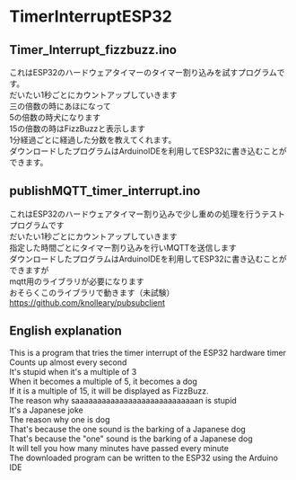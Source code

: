 # TimerInterruptESP32<br>

## Timer_Interrupt_fizzbuzz.ino
これはESP32のハードウェアタイマーのタイマー割り込みを試すプログラムです。<br>
だいたい1秒ごとにカウントアップしていきます<br>
三の倍数の時にあほになって<br>
5の倍数の時犬になります<br>
15の倍数の時はFizzBuzzと表示します<br>
1分経過ごとに経過した分数を教えてくれます。<br>
ダウンロードしたプログラムはArduinoIDEを利用してESP32に書き込むことができます。

## publishMQTT_timer_interrupt.ino<br>
これはESP32のハードウェアタイマー割り込みで少し重めの処理を行うテストプログラムです<br>
だいたい1秒ごとにカウントアップしていきます<br>
指定した時間ごとにタイマー割り込みを行いMQTTを送信します<br>
ダウンロードしたプログラムはArduinoIDEを利用してESP32に書き込むことができますが<br>
mqtt用のライブラリが必要になります<br>
おそらくこのライブラリで動きます（未試験）
https://github.com/knolleary/pubsubclient<br>


## English explanation<br>
This is a program that tries the timer interrupt of the ESP32 hardware timer<br>
Counts up almost every second<br>
It's stupid when it's a multiple of 3<br>
When it becomes a multiple of 5, it becomes a dog<br>
If it is a multiple of 15, it will be displayed as FizzBuzz.<br>
The reason why saaaaaaaaaaaaaaaaaaaaaaaaaaaan is stupid<br>
It's a Japanese joke<br>
The reason why one is dog<br>
That's because the one sound is the barking of a Japanese dog<br>
That's because the "one" sound is the barking of a Japanese dog<br>
It will tell you how many minutes have passed every minute<br>
The downloaded program can be written to the ESP32 using the Arduino IDE


